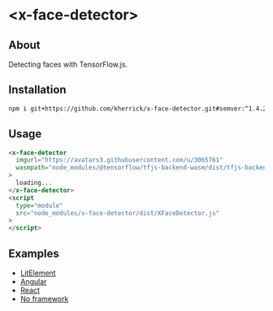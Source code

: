# \<x-face-detector>

## About

Detecting faces with TensorFlow.js.

## Installation

```bash
npm i git+https://github.com/kherrick/x-face-detector.git#semver:^1.4.2
```

## Usage

```html
<x-face-detector
  imgurl="https://avatars3.githubusercontent.com/u/3065761"
  wasmpath="node_modules/@tensorflow/tfjs-backend-wasm/dist/tfjs-backend-wasm.wasm"
>
  loading...
</x-face-detector>
<script
  type="module"
  src="node_modules/x-face-detector/dist/XFaceDetector.js"
>
</script>
```

## Examples

* [LitElement](https://github.com/kherrick/x-face-detector-app)
* [Angular](https://github.com/kherrick/angular-x-face-detector)
* [React](https://github.com/kherrick/react-x-face-detector)
* [No framework](https://github.com/kherrick/minimal-x-face-detector)
